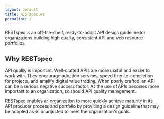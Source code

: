 ```yaml
---
layout: default
title: RESTspec.ws
permalink: /
---
```


RESTspec is an off-the-shelf, ready-to-adopt API design guideline for organizations building high quality, consistent API and web resource portfolios.

## Why RESTspec

API quality is important.  Well-crafted APIs are more useful and easier to work with.  They encourage adoption services, speed time-to-completion for projects, and amplify digital value trading.  When poorly crafted, an API can be a serious negative success factor.  As the use of APIs becomes more important to an organization, so should API quality management.

RESTspec enables an organization to more quickly achieve maturity in its API producer process and portfolio by providing a design guideline that may be adopted as-is or adjusted to meet the organization's goals.

